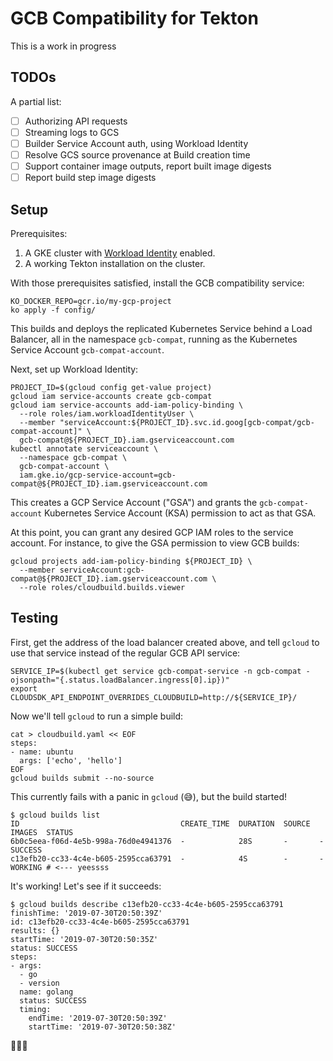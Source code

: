 # GCB Compatibility for Tekton

This is a work in progress

## TODOs

A partial list:

- [ ] Authorizing API requests
- [ ] Streaming logs to GCS
- [ ] Builder Service Account auth, using Workload Identity
- [ ] Resolve GCS source provenance at Build creation time
- [ ] Support container image outputs, report built image digests
- [ ] Report build step image digests

## Setup

Prerequisites:

1. A GKE cluster with [Workload Identity](https://cloud.google.com/kubernetes-engine/docs/how-to/workload-identity) enabled.
1. A working Tekton installation on the cluster.

With those prerequisites satisfied, install the GCB compatibility service:

```
KO_DOCKER_REPO=gcr.io/my-gcp-project
ko apply -f config/
```

This builds and deploys the replicated Kubernetes Service behind a Load
Balancer, all in the namespace `gcb-compat`, running as the Kubernetes Service
Account `gcb-compat-account`.

Next, set up Workload Identity:

```
PROJECT_ID=$(gcloud config get-value project)
gcloud iam service-accounts create gcb-compat
gcloud iam service-accounts add-iam-policy-binding \
  --role roles/iam.workloadIdentityUser \
  --member "serviceAccount:${PROJECT_ID}.svc.id.goog[gcb-compat/gcb-compat-account]" \
  gcb-compat@${PROJECT_ID}.iam.gserviceaccount.com
kubectl annotate serviceaccount \
  --namespace gcb-compat \
  gcb-compat-account \
  iam.gke.io/gcp-service-account=gcb-compat@${PROJECT_ID}.iam.gserviceaccount.com
```

This creates a GCP Service Account ("GSA") and grants the `gcb-compat-account`
Kubernetes Service Account (KSA) permission to act as that GSA.

At this point, you can grant any desired GCP IAM roles to the service account.
For instance, to give the GSA permission to view GCB builds:

```
gcloud projects add-iam-policy-binding ${PROJECT_ID} \
  --member serviceAccount:gcb-compat@${PROJECT_ID}.iam.gserviceaccount.com \
  --role roles/cloudbuild.builds.viewer
```

## Testing

First, get the address of the load balancer created above, and tell `gcloud` to
use that service instead of the regular GCB API service:

```
SERVICE_IP=$(kubectl get service gcb-compat-service -n gcb-compat -ojsonpath="{.status.loadBalancer.ingress[0].ip})"
export CLOUDSDK_API_ENDPOINT_OVERRIDES_CLOUDBUILD=http://${SERVICE_IP}/
```

Now we'll tell `gcloud` to run a simple build:

```
cat > cloudbuild.yaml << EOF
steps:
- name: ubuntu
  args: ['echo', 'hello']
EOF
gcloud builds submit --no-source
```

This currently fails with a panic in `gcloud` (😅), but the build started!

```
$ gcloud builds list
ID                                    CREATE_TIME  DURATION  SOURCE  IMAGES  STATUS
6b0c5eea-f06d-4e5b-998a-76d0e4941376  -            28S       -       -       SUCCESS
c13efb20-cc33-4c4e-b605-2595cca63791  -            4S        -       -       WORKING # <--- yeessss
```

It's working! Let's see if it succeeds:

```
$ gcloud builds describe c13efb20-cc33-4c4e-b605-2595cca63791
finishTime: '2019-07-30T20:50:39Z'
id: c13efb20-cc33-4c4e-b605-2595cca63791
results: {}
startTime: '2019-07-30T20:50:35Z'
status: SUCCESS
steps:
- args:
  - go
  - version
  name: golang
  status: SUCCESS
  timing:
    endTime: '2019-07-30T20:50:39Z'
    startTime: '2019-07-30T20:50:38Z'
```

🎉🎉🎉
